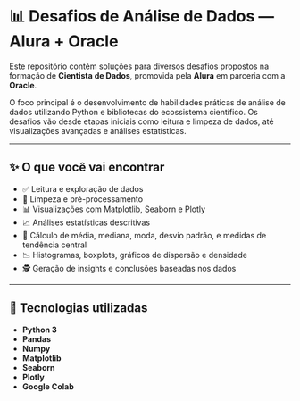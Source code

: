 # 📊 Desafios de Análise de Dados — Alura + Oracle

Este repositório contém soluções para diversos desafios propostos na formação de **Cientista de Dados**, promovida pela **Alura** em parceria com a **Oracle**.

O foco principal é o desenvolvimento de habilidades práticas de análise de dados utilizando Python e bibliotecas do ecossistema científico. Os desafios vão desde etapas iniciais como leitura e limpeza de dados, até visualizações avançadas e análises estatísticas.

---

## ✨ O que você vai encontrar

- ✅ Leitura e exploração de dados
- 🧹 Limpeza e pré-processamento
- 📊 Visualizações com Matplotlib, Seaborn e Plotly
- 📈 Análises estatísticas descritivas
- 🧮 Cálculo de média, mediana, moda, desvio padrão, e medidas de tendência central
- 📉 Histogramas, boxplots, gráficos de dispersão e densidade
- 🕵️ Geração de insights e conclusões baseadas nos dados

---

## 🧠 Tecnologias utilizadas

- **Python 3**
- **Pandas**
- **Numpy**
- **Matplotlib**
- **Seaborn**
- **Plotly**
- **Google Colab**
